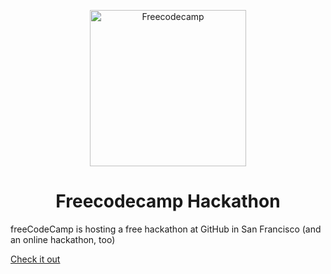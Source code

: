 <p align="center">
  <a href="https://next.gatsbyjs.org">
    <img alt="Freecodecamp" src="https://design-style-guide.freecodecamp.org/downloads/freeCodeCamp.jpg" width="250" />
  </a>
</p>
<h1 align="center">
    Freecodecamp Hackathon
</h1>

freeCodeCamp is hosting a free hackathon at GitHub in San Francisco (and an online hackathon, too)

<a href="https://hackathon.freecodecamp.org/">
    Check it out
</a>